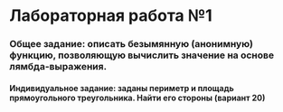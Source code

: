 # Лабораторная работа №1

### Общее задание: описать безымянную (анонимную) функцию, позволяющую вычислить значение на основе лямбда-выражения.

#### Индивидуальное задание: заданы периметр и площадь прямоугольного треугольника. Найти его стороны (вариант 20)